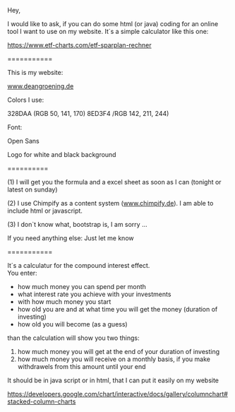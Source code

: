 Hey,  

I would like to ask, if you can do some html (or java) coding for an online tool 
I want to use on my website. 
It´s a simple calculator like this one: 

https://www.etf-charts.com/etf-sparplan-rechner 

===========

This is my website:

www.deangroening.de

Colors I use:

328DAA (RGB 50, 141, 170)
8ED3F4 /RGB 142, 211, 244)

Font:

Open Sans

Logo for white and black background

==========

(1) I will get you the formula and a excel sheet as soon as I can (tonight or latest on sunday)

(2) I use Chimpify as a content system (www.chimpify.de). I am able to include html or javascript.

(3) I don`t know what, bootstrap is, I am sorry ...

If you need anything else: Just let me know

===========

It´s a calculatur for the compound interest effect.  
You enter: 
- how much money you can spend per month 
- what interest rate you achieve with your investments 
- with how much money you start 
- how old you are and at what time you will get the money (duration of investing) 
- how old you will become (as a guess)  

than the calculation will show you two things: 
1. how much money you will get at the end of your duration of investing 
2. how much money you will receive on a monthly basis, if you make withdrawels from this amount until your end   

It should be in java script or in html, that I can put it easily on my website


https://developers.google.com/chart/interactive/docs/gallery/columnchart#stacked-column-charts